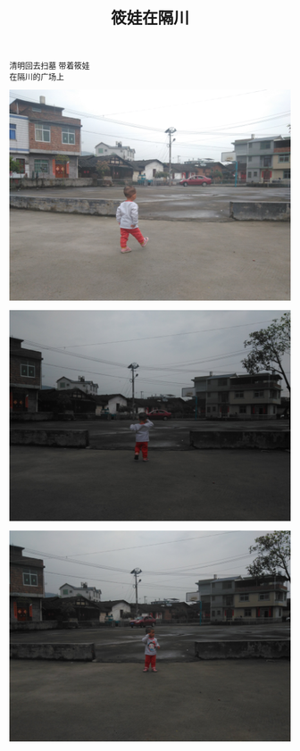 ﻿---
layout: post
title: 筱娃在隔川
category: Blog
tags: blog 筱
keywords:
description:
---
清明回去扫墓 带着筱娃  
在隔川的广场上  

![图片1](/public/img/2016-04-04-001.jpg)  

![图片1](/public/img/2016-04-04-002.jpg)  

![图片1](/public/img/2016-04-04-003.jpg)  

